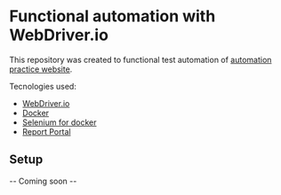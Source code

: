 # Functional automation with WebDriver.io

This repository was created to functional test automation of [automation practice website](http://automationpractice.com).

Tecnologies used:
- [WebDriver.io](https://webdriver.io)
- [Docker](https://docker.com)
- [Selenium for docker](https://github.com/SeleniumHQ/docker-selenium)
- [Report Portal](https://reportportal.io/)

## Setup

-- Coming soon --